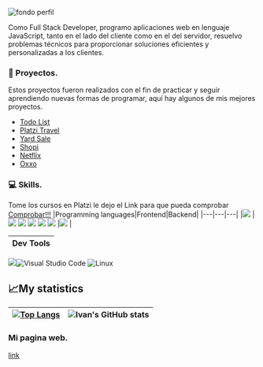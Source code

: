 ![fondo perfil ](https://github.com/jesusvittee/jesusvittee/assets/127768350/e593c932-934f-45db-aa1d-a372eb502290)

Como Full Stack Developer, programo aplicaciones web en lenguaje JavaScript, tanto en el lado del cliente como en el del servidor, resuelvo problemas técnicos para proporcionar soluciones eficientes y personalizadas a los clientes.

###  🚀 Proyectos.
Estos proyectos fueron realizados con el fin de practicar y seguir aprendiendo nuevas formas de programar, aquí hay algunos de mis mejores proyectos.
- [Todo List](https://jesusvittee.github.io/todo-list-react/)
- [Platzi Travel](https://jesusvittee.github.io/platzi-travel/public/)
- [Yard Sale](https://jesusvittee.github.io/Yard-sale/)
- [Shopi](https://jesusvittee.github.io/shopi/)
- [Netflix](https://jesusvittee.github.io/Netflix/)
- [Oxxo](https://jesusvittee.github.io/oxxo/)


###  💻 Skills.
Tome los cursos en Platzi le dejo el Link para que pueda comprobar [Comprobar!!!](https://platzi.com/p/jesusvittee/)
|Programming languages|Frontend|Backend|
|---|---|---|
|<img src="https://img.shields.io/badge/JavaScript-323330?style=for-the-badge&logo=javascript&logoColor=F7DF1E"/> | <img src="https://img.shields.io/badge/Tailwind_CSS-38B2AC?style=for-the-badge&logo=tailwind-css&logoColor=white"/> <img src="https://img.shields.io/badge/HTML5-E34F26?style=for-the-badge&logo=html5&logoColor=white"/> <img src="https://img.shields.io/badge/React-20232A?style=for-the-badge&logo=react&logoColor=61DAFB" /> <img src="https://img.shields.io/badge/Vite-20232A?style=for-the-badge&logo=Vite&logoColor=white" /> <img src="https://img.shields.io/badge/CSS3-1572B6?style=for-the-badge&logo=css3&logoColor=white"/> |<img src="https://img.shields.io/badge/Node.js-339933?style=for-the-badge&logo=nodedotjs&logoColor=white" /> |

|Dev Tools|
|---|
<img src="https://img.shields.io/badge/GIT-E44C30?style=for-the-badge&logo=git&logoColor=white"/>![Visual Studio Code](https://img.shields.io/badge/Visual%20Studio%20Code-0078d7.svg?style=for-the-badge&logo=visual-studio-code&logoColor=white) ![Linux](https://img.shields.io/badge/Linux-FCC624?style=for-the-badge&logo=linux&logoColor=black)

## 📈My statistics
|[![Top Langs](https://github-readme-stats.vercel.app/api/top-langs/?username=ivangcode&show_icons=true&theme=city_lights)](https://github.com/ivangcode/github-readme-stats)|![Ivan's GitHub stats](https://github-readme-stats.vercel.app/api?username=ivangcode&show_icons=true&theme=city_lights)|
|---|---|



### Mi pagina web.
[link](https://jesusvite.com/)

<!--
**jesusvittee/jesusvittee** is a ✨ _special_ ✨ repository because its `README.md` (this file) appears on your GitHub profile.

Here are some ideas to get you started:

- 🔭 I’m currently working on ...
- 🌱 I’m currently learning ...
- 👯 I’m looking to collaborate on ...
- 🤔 I’m looking for help with ...
- 💬 Ask me about ...
- 📫 How to reach me: ...
- 😄 Pronouns: ...
- ⚡ Fun fact: ...
-->
